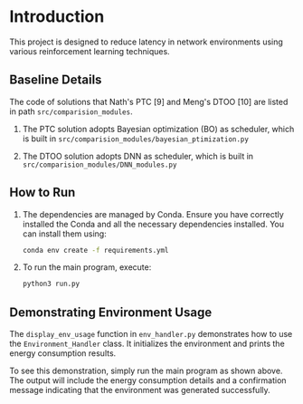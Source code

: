 # Introduction

This project is designed to reduce latency in network environments using various reinforcement learning techniques.

## Baseline Details
The code of solutions that Nath's PTC [9] and Meng's DTOO [10] are listed in path `src/comparision_modules`. 

1. The PTC solution adopts Bayesian optimization (BO) as scheduler, which is built in `src/comparision_modules/bayesian_ptimization.py`

2. The DTOO solution adopts DNN as scheduler, which is built in `src/comparision_modules/DNN_modules.py`

## How to Run


1. The dependencies are managed by Conda. Ensure you have correctly installed the Conda and all the necessary dependencies installed. You can install them using:
    ```bash
    conda env create -f requirements.yml
    ```

2. To run the main program, execute:
    ```bash
    python3 run.py
    ```

## Demonstrating Environment Usage

The `display_env_usage` function in `env_handler.py` demonstrates how to use the `Environment_Handler` class. It initializes the environment and prints the energy consumption results.

To see this demonstration, simply run the main program as shown above. The output will include the energy consumption details and a confirmation message indicating that the environment was generated successfully.

